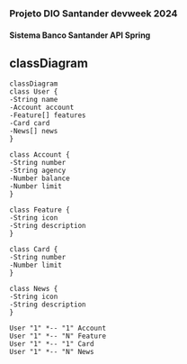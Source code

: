 ### Projeto DIO Santander devweek 2024
#### Sistema Banco Santander API Spring 

## classDiagram

``` mermaid
classDiagram
class User {
-String name
-Account account
-Feature[] features
-Card card
-News[] news
}

class Account {
-String number
-String agency
-Number balance
-Number limit
}

class Feature {
-String icon
-String description
}

class Card {
-String number
-Number limit
}

class News {
-String icon
-String description
}

User "1" *-- "1" Account
User "1" *-- "N" Feature
User "1" *-- "1" Card
User "1" *-- "N" News
```